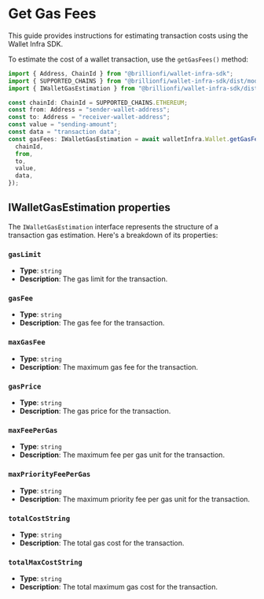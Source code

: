 # Get Gas Fees

This guide provides instructions for estimating transaction costs using the Wallet Infra SDK.

To estimate the cost of a wallet transaction, use the `getGasFees()` method:

```ts
import { Address, ChainId } from "@brillionfi/wallet-infra-sdk";
import { SUPPORTED_CHAINS } from "@brillionfi/wallet-infra-sdk/dist/models/common.models";
import { IWalletGasEstimation } from "@brillionfi/wallet-infra-sdk/dist/models/wallet.models";

const chainId: ChainId = SUPPORTED_CHAINS.ETHEREUM;
const from: Address = "sender-wallet-address";
const to: Address = "receiver-wallet-address";
const value = "sending-amount";
const data = "transaction data";
const gasFees: IWalletGasEstimation = await walletInfra.Wallet.getGasFees({
  chainId,
  from,
  to,
  value,
  data,
});
```

## IWalletGasEstimation properties

The `IWalletGasEstimation` interface represents the structure of a transaction gas estimation. Here's a breakdown of its properties:

### `gasLimit`

- **Type**: `string`
- **Description**: The gas limit for the transaction.

### `gasFee`

- **Type**: `string`
- **Description**: The gas fee for the transaction.

### `maxGasFee`

- **Type**: `string`
- **Description**: The maximum gas fee for the transaction.

### `gasPrice`

- **Type**: `string`
- **Description**: The gas price for the transaction.

### `maxFeePerGas`

- **Type**: `string`
- **Description**: The maximum fee per gas unit for the transaction.

### `maxPriorityFeePerGas`

- **Type**: `string`
- **Description**: The maximum priority fee per gas unit for the transaction.

### `totalCostString`

- **Type**: `string`
- **Description**: The total gas cost for the transaction.

### `totalMaxCostString`

- **Type**: `string`
- **Description**: The total maximum gas cost for the transaction.
